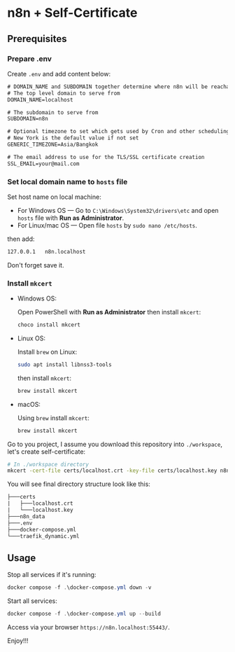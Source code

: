 # n8n + Self-Certificate

## Prerequisites

### Prepare .env

Create `.env` and add content below:

```txt
# DOMAIN_NAME and SUBDOMAIN together determine where n8n will be reachable from
# The top level domain to serve from
DOMAIN_NAME=localhost

# The subdomain to serve from
SUBDOMAIN=n8n

# Optional timezone to set which gets used by Cron and other scheduling nodes
# New York is the default value if not set
GENERIC_TIMEZONE=Asia/Bangkok

# The email address to use for the TLS/SSL certificate creation
SSL_EMAIL=your@mail.com
```

### Set local domain name to `hosts` file

Set host name on local machine:

- For Windows OS — Go to `C:\Windows\System32\drivers\etc` and open `hosts` file with **Run as Administrator**.
- For Linux/mac OS — Open file `hosts` by `sudo nano /etc/hosts`.

then add:

```txt
127.0.0.1   n8n.localhost
```

Don't forget save it.

### Install `mkcert`

- Windows OS:

    Open PowerShell with **Run as Administrator** then install `mkcert`:

    ```ps1
    choco install mkcert
    ```

- Linux OS:

    Install `brew` on Linux:

    ```sh
    sudo apt install libnss3-tools
    ```

    then install `mkcert`:

    ```sh
    brew install mkcert
    ```

- macOS:

    Using `brew` install `mkcert`:

    ```sh
    brew install mkcert
    ```

Go to you project, I assume you download this repository into `./workspace`, let's create self-certificate:

```sh
# In ./workspace directory
mkcert -cert-file certs/localhost.crt -key-file certs/localhost.key n8n.localhost
```

You will see final directory structure look like this:

```txt
├───certs
|   ├───localhost.crt
|   └───localhost.key
├───n8n_data
├───.env
├───docker-compose.yml
└───traefik_dynamic.yml
```

## Usage

Stop all services if it's running:

```ps1
docker compose -f .\docker-compose.yml down -v
```

Start all services:

```ps1
docker compose -f .\docker-compose.yml up --build
```

Access via your browser `https://n8n.localhost:55443/`.

Enjoy!!!
